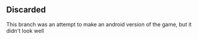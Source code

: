 ## Discarded
This branch was an attempt to make an android version of the game, but it didn't look well
